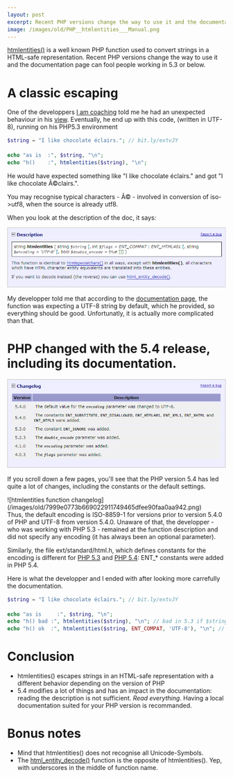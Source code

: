```yaml
---
layout: post
excerpt: Recent PHP versions change the way to use it and the documentation page can fool people working in 5.3 or below.
image: /images/old/PHP__htmlentities___Manual.png
---
```


[htmlentities\(\)](http://php.net/manual/en/function.htmlentities.php) is a well known PHP function used to convert strings in a HTML-safe representation. Recent PHP versions change the way to use it and the documentation page can fool people working in 5.3 or below.

# A classic escaping

One of the developpers [I am coaching](/what-i-do) told me he had an unexpected behaviour in his [view](http://en.wikipedia.org/wiki/Model%E2%80%93view%E2%80%93controller). Eventually, he end up with this code, (written in UTF-8), running on his PHP5.3 environment

```php
$string = "I like chocolate éclairs."; // bit.ly/extvJY

echo "as is  :", $string, "\n";
echo "h()    :", htmlentities($string), "\n";
```

He would have expected something like "I like chocolate &eacute;clairs." and got "I like chocolate &Atilde;&copy;clairs.".

You may recognise typical characters - &Atilde;&copy; - involved in conversion of iso->utf8, when the source is already utf8.

When you look at the description of the doc, it says:

![htmlentities function description](/images/old/9bce0d2d91adcef54229575cdaf5a108130266a9.png)

My developper told me that according to the [documentation page](http://php.net/manual/en/function.htmlentities.php), the function was expecting a UTF-8 string by default, which he provided, so everything should be good. Unfortunatly, it is actually more complicated than that.

# PHP changed with the 5.4 release, including its documentation.

![htmlentities function changelog](/images/old/2bd84b931919a12a7f8ff9004985c56128d7f3f2.png)

If you scroll down a few pages, you'll see that the PHP version 5.4 has led quite a lot of changes, including the constants or the default settings.

<div style="float:right;">
![htmlentities function changelog](/images/old/7999e0773b669022911749465dfee90faa0aa942.png)
</div>

Thus, the default encoding is ISO-8859-1 for versions prior to version 5.4.0 of PHP and UTF-8 from version 5.4.0. Unaware of that, the developper - who was working with PHP 5.3  - remained at the function description and did not specify any encoding (it has always been an optional parameter).

Similarly, the file ext/standard/html.h, which defines constants for the encoding is different for [PHP 5.3](https://github.com/php/php-src/blob/PHP-5.3.13/ext/standard/html.h) and [PHP 5.4](https://github.com/php/php-src/blob/PHP-5.4.4/ext/standard/html.h): ENT\_* constants were added in PHP 5.4.

Here is what the developper and I ended with after looking more carrefully the documentation.

```php
$string = "I like chocolate éclairs."; // bit.ly/extvJY

echo "as is     :", $string, "\n";
echo "h() bad :", htmlentities($string), "\n"; // bad in 5.3 if $string is in utf8
echo "h() ok  :", htmlentities($string, ENT_COMPAT, 'UTF-8'), "\n"; // good in both 5.3 and 5.4 if $string is in utf8
```

# Conclusion

* htmlentities() escapes strings in an HTML-safe representation with a different behavior depending on the version of PHP
* 5.4 modifies a lot of things and has an impact in the documentation: reading the description is not sufficient. *Read everything*. Having a local documentation suited for your PHP version is recommanded.

# Bonus notes

* Mind that htmlentities() does not recognise all Unicode-Symbols.
* The [html\_entity\_decode\(\)](http://fr.php.net/manual/en/function.html-entity-decode.php) function is the opposite of htmlentities(). Yep, with underscores in the middle of function name.
